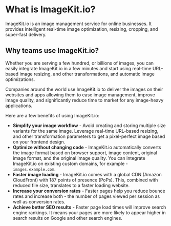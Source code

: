 # What is ImageKit.io?

ImageKit.io is an image management service for online businesses. It provides intelligent real-time image optimization, resizing, cropping, and super-fast delivery.

## **Why teams use ImageKit.io?**

Whether you are serving a few hundred, or billions of images, you can easily integrate ImageKit.io in a few minutes and start using real-time URL-based image resizing, and other transformations, and automatic image optimizations.

Companies around the world use ImageKit.io to deliver the images on their websites and apps allowing them to ease image management, improve image quality, and significantly reduce time to market for any image-heavy applications.

Here are a few benefits of using ImageKit.io:

* **Simplify your image workflow** - Avoid creating and storing multiple size variants for the same image. Leverage real-time URL-based resizing, and other transformation parameters to get a pixel-perfect image based on your frontend design.
* **Optimize without changing code** - ImageKit.io automatically converts the image format based on browser support, image content, original image format, and the original image quality. You can integrate ImageKit.io on existing custom domains, for example - `images.example.com`.
* **Faster image loading** - ImageKit.io comes with a global CDN \(Amazon CloudFront\) with 187 points of presence \(PoPs\). This, combined with reduced file size, translates to a faster loading website.
* **Increase your conversion rates** - Faster pages help you reduce bounce rates and increase both - the number of pages viewed per session as well as conversion rates.
* **Achieve better SEO results** - Faster page load times will improve search engine rankings. It means your pages are more likely to appear higher in search results on Google and other search engines.

